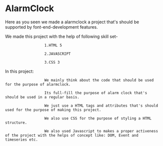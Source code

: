 # AlarmClock

Here as you seen we made a alarmclock a project that's should be supported by font-end-development features.

We made this project with the help of following skill set-

                      1.HTML 5
  
                      2.JAVASCRIPT
  
                      3.CSS 3
  
  
In this project:

                      We mainly think about the code that should be used for the purpose of alarmclock.

                      Its full-fill the purpose of alarm clock that's should be used in a regular basis.

                      We just use a HTML tags and attributes that's should used for the purpose of making this project.

                      We also use CSS for the purpose of styling a HTML structure.

                      We also used Javascript to makes a proper activeness of the project with the helps of concept like: DOM, Event and timeseries etc.


